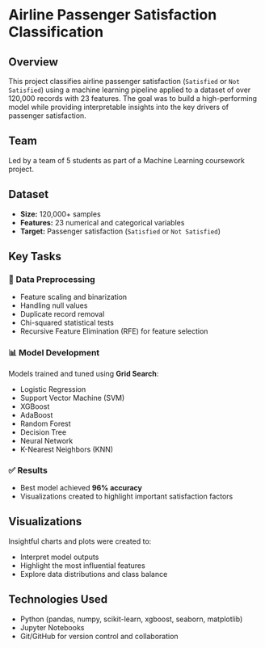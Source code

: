 # Airline Passenger Satisfaction Classification

## Overview

This project classifies airline passenger satisfaction (`Satisfied` or `Not Satisfied`) using a machine learning pipeline applied to a dataset of over 120,000 records with 23 features. The goal was to build a high-performing model while providing interpretable insights into the key drivers of passenger satisfaction.

## Team

Led by a team of 5 students as part of a Machine Learning coursework project.

## Dataset

- **Size:** 120,000+ samples
- **Features:** 23 numerical and categorical variables
- **Target:** Passenger satisfaction (`Satisfied` or `Not Satisfied`)

## Key Tasks

### 🔧 Data Preprocessing
- Feature scaling and binarization
- Handling null values
- Duplicate record removal
- Chi-squared statistical tests
- Recursive Feature Elimination (RFE) for feature selection

### 📊 Model Development
Models trained and tuned using **Grid Search**:
- Logistic Regression
- Support Vector Machine (SVM)
- XGBoost
- AdaBoost
- Random Forest
- Decision Tree
- Neural Network
- K-Nearest Neighbors (KNN)

### ✅ Results
- Best model achieved **96% accuracy**
- Visualizations created to highlight important satisfaction factors

## Visualizations

Insightful charts and plots were created to:
- Interpret model outputs
- Highlight the most influential features
- Explore data distributions and class balance

## Technologies Used

- Python (pandas, numpy, scikit-learn, xgboost, seaborn, matplotlib)
- Jupyter Notebooks
- Git/GitHub for version control and collaboration


